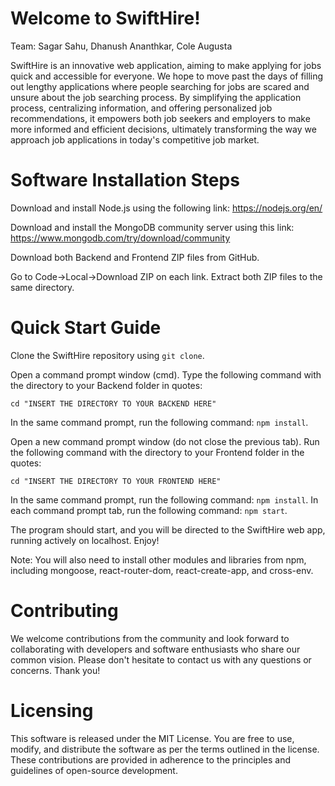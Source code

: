 # Welcome to SwiftHire!

Team: Sagar Sahu, Dhanush Ananthkar, Cole Augusta

SwiftHire is an innovative web application, aiming to make applying for jobs quick and accessible for everyone. We hope to move past the days of filling out lengthy applications where people searching for jobs are scared and unsure about the job searching process. By simplifying the application process, centralizing information, and offering personalized job recommendations, it empowers both job seekers and employers to make more informed and efficient decisions, ultimately transforming the way we approach job applications in today's competitive job market.

# Software Installation Steps

Download and install Node.js using the following link: https://nodejs.org/en/

Download and install the MongoDB community server using this link: https://www.mongodb.com/try/download/community

Download both Backend and Frontend ZIP files from GitHub.

Go to Code->Local->Download ZIP on each link.
Extract both ZIP files to the same directory.

# Quick Start Guide

Clone the SwiftHire repository using `git clone`.

Open a command prompt window (cmd). Type the following command with the directory to your Backend folder in quotes:

`cd "INSERT THE DIRECTORY TO YOUR BACKEND HERE"`

In the same command prompt, run the following command: `npm install`.

Open a new command prompt window (do not close the previous tab). Run the following command with the directory to your Frontend folder in the quotes:

`cd "INSERT THE DIRECTORY TO YOUR FRONTEND HERE"`

In the same command prompt, run the following command: `npm install`.
In each command prompt tab, run the following command: `npm start`.

The program should start, and you will be directed to the SwiftHire web app, running actively on localhost. Enjoy!

Note: You will also need to install other modules and libraries from npm, including mongoose, react-router-dom, react-create-app, and cross-env.

# Contributing

We welcome contributions from the community and look forward to collaborating with developers and software enthusiasts who share our common vision. Please don't hesitate to contact us with any questions or concerns. Thank you!

# Licensing

This software is released under the MIT License. You are free to use, modify, and distribute the software as per the terms outlined in the license. These contributions are provided in adherence to the principles and guidelines of open-source development.
